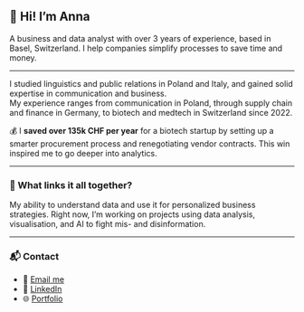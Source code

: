 ## 👋 Hi! I’m Anna

A business and data analyst with over 3 years of experience, based in Basel, Switzerland. I help companies simplify processes to save time and money.

---

I studied linguistics and public relations in Poland and Italy, and gained solid expertise in communication and business.  
My experience ranges from communication in Poland, through supply chain and finance in Germany, to biotech and medtech in Switzerland since 2022.

💰 I **saved over 135k CHF per year** for a biotech startup by setting up a smarter procurement process and renegotiating vendor contracts. This win inspired me to go deeper into analytics.

---

### 🔗 What links it all together?

My ability to understand data and use it for personalized business strategies. Right now, I’m working on projects using data analysis, visualisation, and AI to fight mis- and disinformation.

---

### 📬 Contact

- 📧 [Email me](mailto:info@annakudyba.com)  
- 💼 [LinkedIn](https://www.linkedin.com/in/anna-k-23a901111)  
- 🌐 [Portfolio](https://www.notion.so/My-portfolio-14684102756280f082c8e48b4cd505b7)

